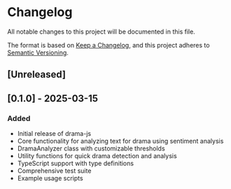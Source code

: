 # Changelog

All notable changes to this project will be documented in this file.

The format is based on [Keep a Changelog](https://keepachangelog.com/en/1.0.0/),
and this project adheres to [Semantic Versioning](https://semver.org/spec/v2.0.0.html).

## [Unreleased]

## [0.1.0] - 2025-03-15

### Added
- Initial release of drama-js
- Core functionality for analyzing text for drama using sentiment analysis
- DramaAnalyzer class with customizable thresholds
- Utility functions for quick drama detection and analysis
- TypeScript support with type definitions
- Comprehensive test suite
- Example usage scripts
